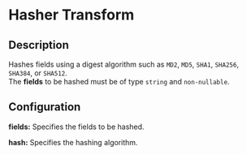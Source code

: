 # Hasher Transform


Description
-----------
Hashes fields using a digest algorithm such as ``MD2``, ``MD5``, ``SHA1``, ``SHA256``, ``SHA384``, or ``SHA512``.<br>
The **fields** to be hashed must be of type `string` and `non-nullable`.

Configuration
-------------
**fields:** Specifies the fields to be hashed.

**hash:** Specifies the hashing algorithm.
